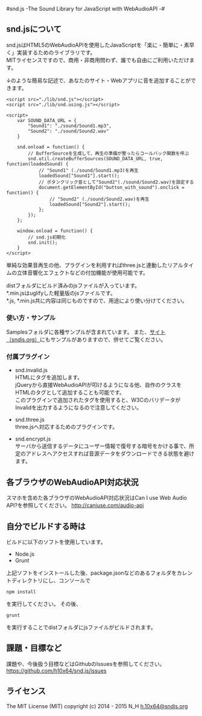 #snd.js -The Sound Library for JavaScript with WebAudioAPI -#

## snd.jsについて

snd.jsはHTML5のWebAudioAPIを使用したJavaScriptを「楽に・簡単に・素早く」実装するためのライブラリです。  
MITライセンスですので、商用・非商用問わず、誰でも自由にご利用いただけます。  
  
↓のような簡易な記述で、あなたのサイト・Webアプリに音を追加することができます。  

```
<script src="./lib/snd.js"></script>
<script src="./lib/snd.using.js"></script>

<script>
    var SOUND_DATA_URL = {
        "Sound1": "./sound/Sound1.mp3",
        "Sound2": "./sound/Sound2.wav"
    }
 
    snd.onload = function() {
        // BufferSourceを生成して、再生の準備が整ったらコールバック関数を呼ぶ
        snd.util.createBufferSources(SOUND_DATA_URL, true, function(loadedSound) {
            // "Sound1" (./sound/Sound1.mp3)を再生
            loadedSound["Sound1"].start();
            // ボタンクリック音として"Sound2"(./sound/Sound2.wav)を設定する
            document.getElementById("button_with_sound").onclick = function() {
                // "Sound2" (./sound/Sound2.wav)を再生
                loadedSound["Sound2"].start();
            };
        });
    };

    window.onload = function() {
        // snd.js初期化
        snd.init();
    }
</script>
```

単純な効果音再生の他、プラグインを利用すればthree.jsと連動したリアルタイムの立体音響化エフェクトなどの付加機能が使用可能です。  
  
distフォルダにビルド済みのjsファイルが入っています。  
*.min.jsはuglifyした軽量版のjsファイルです。  
*.js, *.min.js共に内容は同じものですので、用途により使い分けてください。  

### 使い方・サンプル

Samplesフォルダに各種サンプルが含まれています。
また、<a href="http://sndjs.org/">サイト（sndjs.org）</a>にもサンプルがありますので、併せてご覧ください。

### 付属プラグイン

* snd.invalid.js  
HTMLにタグを追加します。  
jQueryから直接WebAudioAPIが叩けるようになる他、自作のクラスをHTMLのタグとして追加することも可能です。  
このプラグインで追加されたタグを使用すると、W3CのバリデータがInvalidを出力するようになるので注意してください。  

* snd.three.js  
three.jsへ対応するためのプラグインです。

* snd.encrypt.js  
サーバから送信するデータにユーザー情報で復号する暗号をかける事で、所定のアドレスへアクセスすれば音源データをダウンロードできる状態を避けます。

## 各ブラウザのWebAudioAPI対応状況

スマホを含めた各ブラウザのWebAudioAPI対応状況はCan I use Web Audio API?を参照してください。
<http://caniuse.com/audio-api>

## 自分でビルドする時は

ビルドに以下のソフトを使用しています。  

* Node.js
* Grunt

上記ソフトをインストールした後、package.jsonなどのあるフォルダをカレントディレクトリにし、コンソールで

    npm install

を実行してください。
その後、

    grunt

を実行することでdistフォルダにjsファイルがビルドされます。

## 課題・目標など

課題や、今後扱う目標などはGithubのIssuesを参照してください。  
<https://github.com/h10x64/snd.js/issues>

## ライセンス

The MIT License (MIT)
copyright (c) 2014 - 2015 N_H <h.10x64@sndjs.org>

